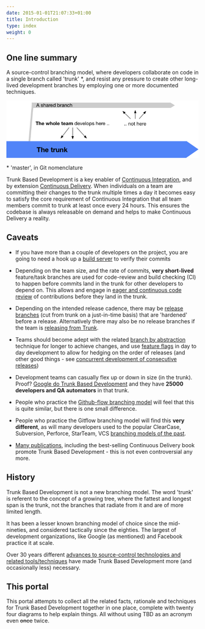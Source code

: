 ```yaml
---
date: 2015-01-01T21:07:33+01:00
title: Introduction
type: index
weight: 0
---
```


<!-- print <h1 style="color: white; padding: 32px 20px 72px; background-image:url(/images/LogoSlim.png); background-repeat: no-repeat; background-size: cover"><span style="background-color: #5677fc">Introduction</span></h1> print -->


## One line summary

A source-control branching model, where developers collaborate on code in a single branch called 'trunk' *,
and resist any pressure to create other long-lived development branches by employing one or more documented techniques.

![](trunk1.png)

 &ast; 'master', in Git nomenclature

Trunk Based Development is a key enabler of [Continuous Integration](/continuous-integration/), and by extension
[Continuous Delivery](/continuous-delivery/). When individuals on a team are committing their changes to the trunk
multiple times a day it becomes easy to satisfy the core requirement of Continuous Integration that all team
members commit to trunk at least once every 24 hours. This ensures the codebase is always releasable on demand
and helps to make Continuous Delivery a reality.

## Caveats

- If you have more than a couple of developers on the project, you are going to need a hook up a
  [build server](/continuous-integration/) to verify their commits

- Depending on the team size, and the rate of commits, **very short-lived** feature/task branches are used for
  code-review and build checking (CI) to happen before commits land in the trunk for other developers to depend on.
  This allows and engage in [eager and continuous code review](/continuous-review/) of contributions before they land
  in the trunk.

- Depending on the intended release cadence, there may be [release branches](/branch-for-release/) (cut from trunk on
  a just-in-time basis) that are 'hardened' before a release. Alternatively there may also be no release branches if
  the team is [releasing from Trunk](/release-from-trunk/).

- Teams should become adept with the related [branch by abstraction](/branch-by-abstraction/) technique for longer
  to achieve changes, and use [feature flags](/feature-flags/) in day to day development to allow for hedging on
  the order of releases (and other good things - see [concurrent development of consecutive releases](/concurrent-development-of-consecutive-releases/))

- Development teams can casually flex up or down in size (in the trunk). Proof? [Google do Trunk Based Development](/game-changers/index.html#google-revealing-their-monorepo-trunk-2016) and
  they have **25000 developers and QA automators** in that trunk.

- People who practice the [Github-flow branching model](/alternative-branching-models/index.html#github-flow) will feel that this is quite similar,
  but there is one small difference.

- People who practice the Gitflow branching model will find this **very different**, as will many developers used to
  the popular ClearCase, Subversion, Perforce, StarTeam, VCS [branching models of the past](/alternative-branching-models/index.html#legacy-branching-models).

- [Many publications](/publications/), including the best-selling Continuous Delivery book promote Trunk Based 
  Development - this is not even controversial any more.

## History

Trunk Based Development is not a new branching model. The word 'trunk' is referent to the concept of a growing tree,
where the fattest and longest span is the trunk, not the branches that radiate from it and are of more limited length.

It has been a lesser known branching model of choice since the mid-nineties, and considered tactically since the eighties.
The largest of development organizations, like Google (as mentioned) and Facebook practice it at scale.

Over 30 years different [advances to source-control technologies and related tools/techniques](/game-changers/) have made
Trunk Based Development more (and occasionally less) necessary.

## This portal

This portal attempts to collect all the related facts, rationale and techniques for Trunk Based Development together
in one place, complete with twenty four diagrams to help explain things. All without using TBD as an acronym
even ~~once~~ twice.
